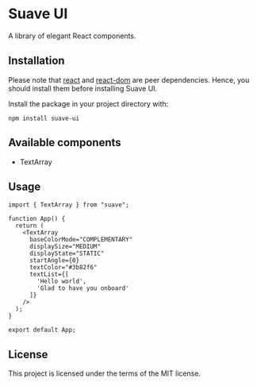 # Suave UI

A library of elegant React components.

## Installation

Please note that [react](https://www.npmjs.com/package/react) and [react-dom](https://www.npmjs.com/package/react-dom) are peer dependencies. Hence, you should install them before installing Suave UI.

Install the package in your project directory with:
```
npm install suave-ui
```

## Available components

- TextArray

## Usage

```
import { TextArray } from "suave";

function App() {
  return (
    <TextArray
      baseColorMode="COMPLEMENTARY"
      displaySize="MEDIUM"
      displayState="STATIC"
      startAngle={0}
      textColor="#3b82f6"
      textList={[
        'Hello world',
        'Glad to have you onboard'
      ]}
    />
  );
}

export default App;
```

## License

This project is licensed under the terms of the MIT license.
